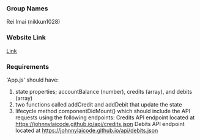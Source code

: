 ### Group Names
Rei Imai (nikkun1028)

### Website Link
[Link](https://nikkun1028.github.io/Assignment4/)

### Requirements
'App.js' should have:
1. state properties; accountBalance (number), credits (array), and debits (array)
2. two functions called addCredit and addDebit that update the state
3. lifecycle method componentDidMount() which should include the API requests using the following endpoints:
Credits API endpoint located at https://johnnylaicode.github.io/api/credits.json
Debits API endpoint located at https://johnnylaicode.github.io/api/debits.json
